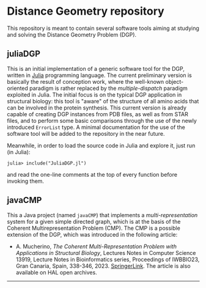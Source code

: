 
# Distance Geometry repository

This repository is meant to contain several software tools aiming at studying
and solving the Distance Geometry Problem (DGP).

## juliaDGP

This is an initial implementation of a generic software tool for the DGP, written
in [Julia](https://julialang.org/) programming language. The current preliminary 
version is basically the result of conception work, where the well-known object-oriented 
paradigm is rather replaced by the *multiple-dispatch* paradigm exploited in Julia.
The initial focus is on the typical DGP application in structural biology: this
tool is "aware" of the structure of all amino acids that can be involved in the
protein synthesis. This current version is already capable of creating DGP instances 
from PDB files, as well as from STAR files, and to perform some basic comparisons 
through the use of the newly introduced ```ErrorList``` type. A minimal documentation 
for the use of the software tool will be added to the repository in the near future.

Meanwhile, in order to load the source code in Julia and explore it, just run 
(in Julia):

	julia> include("JuliaDGP.jl")

and read the one-line comments at the top of every function before invoking them.

## javaCMP

This a Java project (named ```javaCMP```) that implements a *multi-representation* 
system for a given simple directed graph, which is at the basis of the Coherent
Multirepresentation Problem (CMP). The CMP is a possible extension of the DGP, 
which was introduced in the following article:

- A. Mucherino,
  *The Coherent Multi-Representation Problem with Applications in Structural Biology*,
  Lectures Notes in Computer Science 13919, Lecture Notes in Bioinformatics series, 
  Proceedings of IWBBIO23, Gran Canaria, Spain, 338-346, 2023.
  [SpringerLink](https://link.springer.com/chapter/10.1007/978-3-031-34953-9_27).
  The article is also available on HAL open archives.

------------------------------------------------------------------------------------

